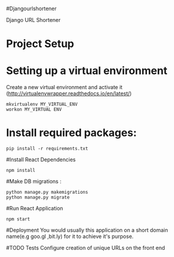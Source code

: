 #Djangourlshortener

Django URL Shortener 
# Project Setup

# Setting up a virtual environment 

Create a new virtual environment  and activate it (http://virtualenvwrapper.readthedocs.io/en/latest/)

```
mkvirtualenv MY_VIRTUAL_ENV
workon MY_VIRTUAL ENV
```

# Install required packages:
```
pip install -r requirements.txt
```
#Install React Dependencies 

```
npm install
```

#Make DB migrations :
```
python manage.py makemigrations
python manage.py migrate
```

#Run React Application
```
npm start 
```

#Deployment
You would usually this application on a short domain name(e.g goo.gl ,bit.ly) for it to achieve it's purpose.


#TODO
Tests
Configure creation of unique URLs on the front end 


